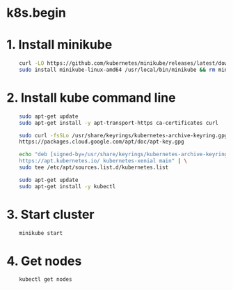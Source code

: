 # k8s.begin

# 1. Install minikube

``` bash
    curl -LO https://github.com/kubernetes/minikube/releases/latest/download/minikube-linux-amd64
    sudo install minikube-linux-amd64 /usr/local/bin/minikube && rm minikube-linux-amd64
```

# 2. Install kube command line
``` bash
    sudo apt-get update
    sudo apt-get install -y apt-transport-https ca-certificates curl

    sudo curl -fsSLo /usr/share/keyrings/kubernetes-archive-keyring.gpg \
    https://packages.cloud.google.com/apt/doc/apt-key.gpg

    echo "deb [signed-by=/usr/share/keyrings/kubernetes-archive-keyring.gpg] \
    https://apt.kubernetes.io/ kubernetes-xenial main" | \
    sudo tee /etc/apt/sources.list.d/kubernetes.list

    sudo apt-get update
    sudo apt-get install -y kubectl
```
# 3. Start cluster

``` bash
    minikube start
```

# 4. Get nodes

``` bash
    kubectl get nodes
```


